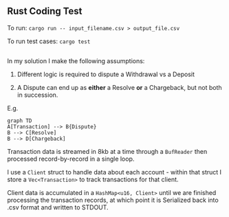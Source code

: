 ## Rust Coding Test
To run: `cargo run -- input_filename.csv > output_file.csv`

To run test cases: `cargo test`
##

In my solution I make the following assumptions:

  

1. Different logic is required to dispute a Withdrawal vs a Deposit

2. A Dispute can end up as **either** a Resolve **or** a Chargeback, but not both in succession.

  E.g.
```mermaid
graph TD
A[Transaction] --> B{Dispute}
B --> C[Resolve]
B --> D[Chargeback]

```
Transaction data is streamed in 8kb at a time through a `BufReader` then processed record-by-record in a single loop. 

I use a `Client` struct to handle data about each account - within that struct I store a `Vec<Transaction>` to track transactions for that client.

Client data is accumulated in a `HashMap<u16, Client>` until we are finished processing the transaction records, at which point it is Serialized back into .csv format and written to STDOUT. 



